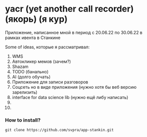 # yacr (yet another call recorder) (якорь) (я кур)
Приложение, написанное мной в период с 20.06.22 по 30.06.22 в рамках ивента в Станкине

Some of ideas, которые я рассматривал:
1. WMS
2. Автокликер мемов (зачем?)
3. Shazam 
4. TODO (банально)
5. AI (долго обучать)
6. Приложение для записи разговоров
7. Соцсеть но в виде приложения (нужно хотя бы веб версию зарелизить)
8. interface for data science lib (нужно ещё либу написать)
9.
10.

### How to install?
```
git clone https://github.com/svpra/app-stankin.git
```
